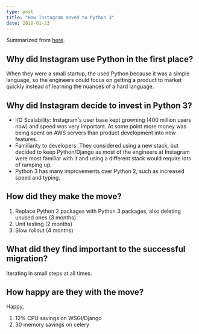 ```yaml
---
type: post
title: "How Instagram moved to Python 3"
date: 2018-01-23
---
```


Summarized from [here](https://thenewstack.io/instagram-makes-smooth-move-python-3/).

## Why did Instagram use Python in the first place?

When they were a small startup, the used Python because it was a simple
language, so the engineers could focus on getting a product to market
quickly instead of learning the nuances of a hard language.

## Why did Instagram decide to invest in Python 3?


* I/O Scalability: Instagram's user base kept growning (400 million users now)
and speed was very important. At some point more money was being
spent on AWS servers than product development into new features.
* Familiarity to developers: They considered using a new stack, but decided to keep Python/Django as most of the engineers at Instagram were most familiar with it and using a different stack would require lots of ramping up.
* Python 3 has many improvements over Python 2, such as increased speed and typing.

## How did they make the move?

1. Replace Python 2 packages with Python 3 packages, also deleting unused ones (3 months)
2. Unit testing (2 months)
3. Slow rollout (4 months)

## What did they find important to the successful migration?

Iterating in small steps at all times.

## How happy are they with the move?

Happy,
1. 12% CPU savings on WSGI/Django
2. 30 memory savings on celery



